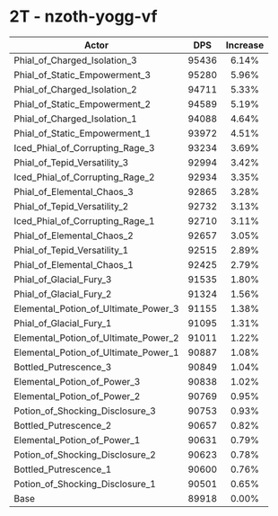 # 2T - nzoth-yogg-vf
| Actor | DPS | Increase |
|---|:---:|:---:|
|Phial_of_Charged_Isolation_3|95436|6.14%|
|Phial_of_Static_Empowerment_3|95280|5.96%|
|Phial_of_Charged_Isolation_2|94711|5.33%|
|Phial_of_Static_Empowerment_2|94589|5.19%|
|Phial_of_Charged_Isolation_1|94088|4.64%|
|Phial_of_Static_Empowerment_1|93972|4.51%|
|Iced_Phial_of_Corrupting_Rage_3|93234|3.69%|
|Phial_of_Tepid_Versatility_3|92994|3.42%|
|Iced_Phial_of_Corrupting_Rage_2|92934|3.35%|
|Phial_of_Elemental_Chaos_3|92865|3.28%|
|Phial_of_Tepid_Versatility_2|92732|3.13%|
|Iced_Phial_of_Corrupting_Rage_1|92710|3.11%|
|Phial_of_Elemental_Chaos_2|92657|3.05%|
|Phial_of_Tepid_Versatility_1|92515|2.89%|
|Phial_of_Elemental_Chaos_1|92425|2.79%|
|Phial_of_Glacial_Fury_3|91535|1.80%|
|Phial_of_Glacial_Fury_2|91324|1.56%|
|Elemental_Potion_of_Ultimate_Power_3|91155|1.38%|
|Phial_of_Glacial_Fury_1|91095|1.31%|
|Elemental_Potion_of_Ultimate_Power_2|91011|1.22%|
|Elemental_Potion_of_Ultimate_Power_1|90887|1.08%|
|Bottled_Putrescence_3|90849|1.04%|
|Elemental_Potion_of_Power_3|90838|1.02%|
|Elemental_Potion_of_Power_2|90769|0.95%|
|Potion_of_Shocking_Disclosure_3|90753|0.93%|
|Bottled_Putrescence_2|90657|0.82%|
|Elemental_Potion_of_Power_1|90631|0.79%|
|Potion_of_Shocking_Disclosure_2|90623|0.78%|
|Bottled_Putrescence_1|90600|0.76%|
|Potion_of_Shocking_Disclosure_1|90501|0.65%|
|Base|89918|0.00%|
